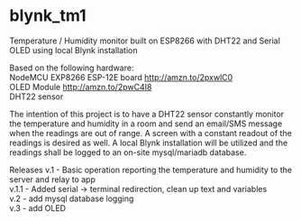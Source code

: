 # blynk_tm1
Temperature / Humidity monitor built on ESP8266 with DHT22 and Serial OLED using local Blynk installation

Based on the following hardware:</br>
NodeMCU EXP8266 ESP-12E board http://amzn.to/2pxwlC0</br>
OLED Module http://amzn.to/2pwC4I8</br>
DHT22 sensor

The intention of this project is to have a DHT22 sensor constantly monitor the temperature and humidity in a room and send an email/SMS
message when the readings are out of range. A screen with a constant readout of the readings is desired as well. A local Blynk 
installation will be utilized and the readings shall be logged to an on-site mysql/mariadb database.

Releases
v.1   - Basic operation reporting the temperature and humidity to the server and relay to app</br>
v.1.1 - Added serial -> terminal redirection, clean up text and variables</br>
v.2   - add mysql database logging</br>
v.3   - add OLED</br>

